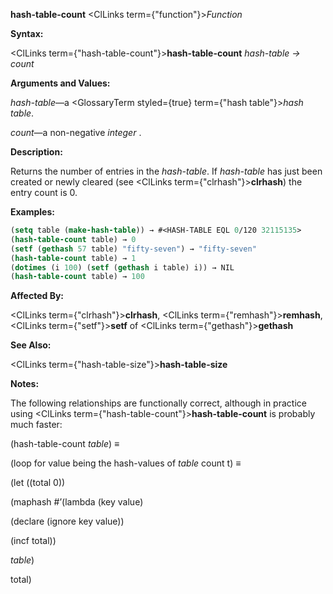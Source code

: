 **hash-table-count** <ClLinks  term={"function"}><i>Function</i></ClLinks> 



**Syntax:** 



<ClLinks  term={"hash-table-count"}><b>hash-table-count</b></ClLinks> *hash-table → count* 



**Arguments and Values:** 



*hash-table*—a <GlossaryTerm styled={true} term={"hash table"}><i>hash table</i></GlossaryTerm>. 



*count*—a non-negative *integer* . 



**Description:** 



Returns the number of entries in the *hash-table*. If *hash-table* has just been created or newly cleared (see <ClLinks  term={"clrhash"}><b>clrhash</b></ClLinks>) the entry count is 0. 



**Examples:**
```lisp
(setq table (make-hash-table)) → #<HASH-TABLE EQL 0/120 32115135> 
(hash-table-count table) → 0 
(setf (gethash 57 table) "fifty-seven") → "fifty-seven" 
(hash-table-count table) → 1 
(dotimes (i 100) (setf (gethash i table) i)) → NIL 
(hash-table-count table) → 100 
```
**Affected By:** 



<ClLinks  term={"clrhash"}><b>clrhash</b></ClLinks>, <ClLinks  term={"remhash"}><b>remhash</b></ClLinks>, <ClLinks  term={"setf"}><b>setf</b></ClLinks> of <ClLinks  term={"gethash"}><b>gethash</b></ClLinks> 



**See Also:** 



<ClLinks  term={"hash-table-size"}><b>hash-table-size</b></ClLinks> 







 



 



**Notes:** 



The following relationships are functionally correct, although in practice using <ClLinks  term={"hash-table-count"}><b>hash-table-count</b></ClLinks> is probably much faster: 



(hash-table-count *table*) *≡* 



(loop for value being the hash-values of *table* count t) *≡* 



(let ((total 0)) 



(maphash #’(lambda (key value) 



(declare (ignore key value)) 



(incf total)) 



*table*) 



total) 



